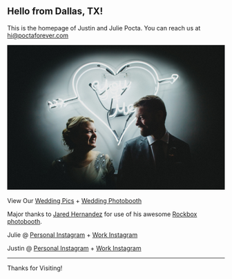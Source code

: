 ## Hello from Dallas, TX!

This is the homepage of Justin and Julie Pocta. You can reach us at [hi@poctaforever.com](mailto:hi@poctaforever.com)

<img src="26709229451_6198bc0803_l.jpg">

View Our [Wedding Pics](https://photos.app.goo.gl/xYTPKs3BnCnCrjFY6) + [Wedding Photobooth](https://photos.app.goo.gl/BndSPXAYDXJ11J3U9)

Major thanks to [Jared Hernandez](http://jaredrey.com/) for use of his awesome [Rockbox photobooth](http://www.rockboxbooth.com/).

Julie @ [Personal Instagram](https://instagram.com/julieforever) + [Work Instagram](https://instagram.com/juliepocta)

Justin @ [Personal Instagram](https://instagram.com/justinpocta) + [Work Instagram](https://instagram.com/juxtinp)

---

Thanks for Visiting!

<br>

